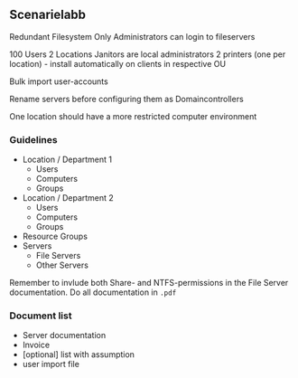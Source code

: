 ## Scenarielabb

Redundant Filesystem
Only Administrators can login to fileservers


100 Users
2 Locations
Janitors are local administrators
2 printers (one per location) - install automatically on clients in respective OU

Bulk import user-accounts

Rename servers before configuring them as Domaincontrollers

One location should have a more restricted computer environment

### Guidelines
- Location / Department 1
  - Users
  - Computers
  - Groups
- Location / Department 2
  - Users
  - Computers
  - Groups
- Resource Groups
- Servers
  - File Servers
  - Other Servers

Remember to invlude both Share- and NTFS-permissions in the File Server documentation.
Do all documentation in `.pdf`

### Document list
- Server documentation
- Invoice
- [optional] list with assumption
- user import file